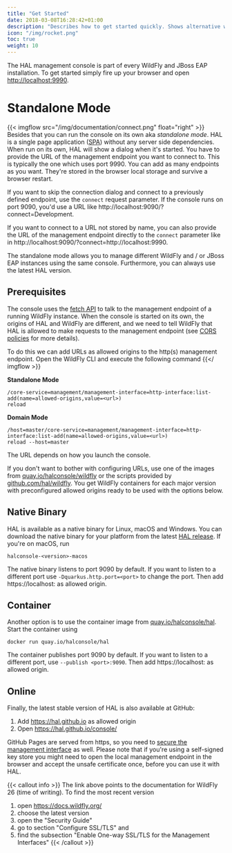 ```yaml
---
title: "Get Started"
date: 2018-03-08T16:28:42+01:00
description: "Describes how to get started quickly. Shows alternative ways to launch and use the console."
icon: "/img/rocket.png"
toc: true
weight: 10
---
```

The HAL management console is part of every WildFly and JBoss EAP installation. To get started simply fire up your browser and open [http://localhost:9990](http://localhost:9990). 

# Standalone Mode

{{< imgflow src="/img/documentation/connect.png" float="right" >}}
Besides that you can run the console on its own aka *standalone mode*. HAL is a single page application ([SPA](https://en.wikipedia.org/wiki/Single-page_application)) without any server side dependencies. When run on its own, HAL will show a dialog when it's started. You have to provide the URL of the management endpoint you want to connect to. This is typically the one which uses port 9990. You can add as many endpoints as you want. They're stored in the browser local storage and survive a browser restart. 

If you want to skip the connection dialog and connect to a previously defined endpoint, use the `connect` request parameter. If the console runs on port 9090, you'd use a URL like http://localhost:9090/?connect=Development.

If you want to connect to a URL not stored by name, you can also provide the URL of the management endpoint directly to the `connect` parameter like in http://localhost:9090/?connect=http://localhost:9990.

The standalone mode allows you to manage different WildFly and / or JBoss EAP instances using the same console. Furthermore, you can always use the latest HAL version.

## Prerequisites

The console uses the [fetch API](https://developer.mozilla.org/en-US/docs/Web/API/Fetch_API) to talk to the management endpoint of a running WildFly instance. When the console is started on its own, the origins of HAL and WildFly are different, and we need to tell WildFly that HAL is allowed to make requests to the management endpoint (see [CORS policies](https://developer.mozilla.org/en-US/docs/Web/API/Fetch_API) for more details).

To do this we can add URLs as allowed origins to the http(s) management endpoint. Open the WildFly CLI and execute the following command
{{</ imgflow >}}

**Standalone Mode**

```shell
/core-service=management/management-interface=http-interface:list-add(name=allowed-origins,value=<url>)
reload
```
**Domain Mode**

```shell
/host=master/core-service=management/management-interface=http-interface:list-add(name=allowed-origins,value=<url>)
reload --host=master
``` 

The URL depends on how you launch the console.

If you don't want to bother with configuring URLs, use one of the images from [quay.io/halconsole/wildfly](https://quay.io/repository/halconsole/wildfly) or the scripts provided by [github.com/hal/wildfly](https://github.com/hal/wildfly). You get WildFly containers for each major version with preconfigured allowed origins ready to be used with the options below.

## Native Binary

HAL is available as a native binary for Linux, macOS and Windows. You can download the native binary for your platform from the latest [HAL release](https://github.com/hal/console/releases). If you're on macOS, run

```shell
halconsole-<version>-macos
```

The native binary listens to port 9090 by default. If you want to listen to a different port use `-Dquarkus.http.port=<port>` to change the port. Then add https://localhost:<port> as allowed origin.

## Container

Another option is to use the container image from [quay.io/halconsole/hal](https://quay.io/repository/halconsole/hal). Start the container using

```shell
docker run quay.io/halconsole/hal
```

The container publishes port 9090 by default. If you want to listen to a different port, use `--publish <port>:9090`. Then add https://localhost:<port> as allowed origin.

## Online

Finally, the latest stable version of HAL is also available at GitHub:

1. Add https://hal.github.io as allowed origin
1. Open https://hal.github.io/console/

GitHub Pages are served from https, so you need to [secure the management interface](https://docs.wildfly.org/26/WildFly_Elytron_Security.html#enable-one-way-ssltls-for-the-management-interfaces) as well. Please note that if you're using a self-signed key store you might need to open the local management endpoint in the browser and accept the unsafe certificate once, before you can use it with HAL.

{{< callout info >}}
The link above points to the documentation for WildFly 26 (time of writing). To find the most recent version

1. open https://docs.wildfly.org/
1. choose the latest version
1. open the "Security Guide"
1. go to section "Configure SSL/TLS" and
1. find the subsection "Enable One-way SSL/TLS for the Management Interfaces"
{{< /callout >}}
